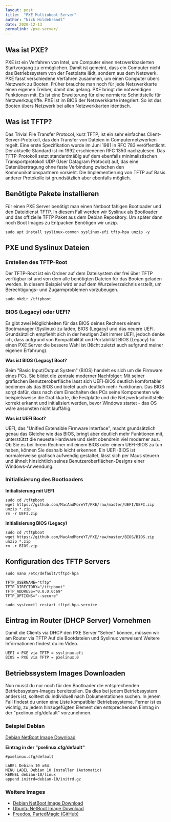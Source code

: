 ```yaml
---
layout: post
title:  "PXE Multioboot Server"
author: "Nick Hildebrandt"
date: 2020-12-13
permalink: /pxe-server/
---
```


## Was ist PXE?

PXE ist ein Verfahren von Intel, um Computer einen netzwerkbasierten Startvorgang zu ermöglichen.
Damit ist gemeint, dass ein Computer nicht das Betriebssystem von der Festplatte lädt, sondern aus dem Netzwerk.
PXE fasst verschiedene Verfahren zusammen, um einen Computer übers Netzwerk zu Booten. Früher brauchte man noch
für jede Netzwerkkarte einen eigenen Treiber, damit das gelang. PXE bringt die notwendigen Funktionen mit. 
Es ist eine Erweiterung für eine normierte Schnittstelle für Netzwerkzugriffe. PXE ist im BIOS der Netzwerkkarte 
integriert. So ist das Booten übers Netzwerk bei allen Netzwerkkarten identisch.

## Was ist TFTP?

Das Trivial File Transfer Protocol, kurz TFTP, ist ein sehr einfaches Client-Server-Protokoll, 
das den Transfer von Dateien in Computernetzwerken regelt. Eine erste Spezifikation wurde im Juni 1981 
in RFC 783 veröffentlicht. Der aktuelle Standard ist im 1992 erschienenen RFC 1350 nachzulesen.
Das TFTP-Protokoll setzt standardmäßig auf dem ebenfalls minimalistischen Transportprotokoll
UDP (User Datagram Protocol) auf, das eine Datenübertragung ohne feste Verbindung zwischen den
Kommunikationspartnern vorsieht. Die Implementierung von TFTP auf Basis anderer Protokolle ist grundsätzlich
aber ebenfalls möglich.

## Benötigte Pakete installieren

Für einen PXE Server benötigt man einen Netboot fähigen Bootloader und den Dateidienst TFTP. In diesem Fall werden wir Syslinux als Bootloader und das offizielle TFTP Paket aus dem Debian Repository. Um später dann noch Boot Images zu Entpacken Benötigen wir unzip.

```shell
sudo apt install syslinux-common syslinux-efi tftp-hpa unzip -y
```

## PXE und Syslinux Dateien

### Erstellen des TFTP-Root

Der TFTP-Root ist ein Ordner auf dem Dateisystem der frei über TFTP verfügbar ist und von dem alle benötigten Dateien für das Booten geladen werden.
In diesem Beispiel wird er auf dem Wurzelverzeichnis erstellt, um Berechtigungs- und Zugarmproblemen vorzubeugen.

```shell
sudo mkdir /tftpboot
```

### BIOS (Legacy) oder UEFI?

Es gibt zwei Möglichkeiten für das BIOS deines Rechners einem Bootmanager (Syslinux) zu laden, BIOS (Legacy) und das neuere UEFI. Grundsätzlich empfiehlt sich in der heutigen Zeit immer UEFI, jedoch denke ich, dass aufgrund von Kompatibilität und Portabilität BIOS (Legacy) für einen PXE Server die bessere Wahl ist (Nicht zuletzt auch aufgrund meiner eigenen Erfahrung).

**Was ist BIOS (Legacy) Boot?**

Beim "Basic Input/Output System" (BIOS) handelt es sich um die Firmware eines PCs. Sie bildet die zentrale
moderner Nachfolger: Mit seiner grafischen Benutzeroberfläche lässt sich UEFI-BIOS deutlich komfortabler
bedienen als das BIOS und bietet auch deutlich mehr Funktionen. Das BIOS sorgt dafür, dass nach dem Einschalten
des PCs seine Komponenten wie beispielsweise die Grafikkarte, die Festplatte und die Netzwerkschnittstelle korrekt
erkannt und initialisiert werden, bevor Windows startet - das OS wäre ansonsten nicht lauffähig.

**Was ist UEFI Boot?**

UEFI​, das "Unified Extensible Firmware Interface", macht grundsätzlich genau das Gleiche wie das BIOS, 
bringt aber deutlich mehr Funktionen mit, unterstützt die neueste Hardware und sieht obendrein viel moderner aus.
Ob Sie es bei Ihrem Rechner mit einem BIOS oder einem UEFI-BIOS zu tun haben, können Sie deshalb leicht erkennen.
Ein UEFI-BIOS ist normalerweise grafisch aufwendig gestaltet, lässt sich per Maus steuern und ähnelt hinsichtlich
seines Benutzeroberflächen-Designs einer Windows-Anwendung.

### Initialisierung des Bootloaders

**Initialisierung mit UEFI**

```shell
sudo cd /tftpboot
wget https://github.com/MacAndMoreYT/PXE/raw/master/UEFI/UEFI.zip
unzip *.zip
rm -r UEFI.zip
```

**Initialisierung BIOS (Legacy)**

```shell
sudo cd /tftpboot
wget https://github.com/MacAndMoreYT/PXE/raw/master/BIOS/BIOS.zip
unzip *.zip
rm -r BIOS.zip
```

##  Konfiguration des TFTP Servers

```shell
sudo nano /etc/default/tftpd-hpa
```
```shell
TFTP_USERNAME="tftp"
TFTP_DIRECTORY="/tftpboot"
TFTP_ADDRESS="0.0.0.0:69"
TFTP_OPTIONS="--secure"
```
```shell
sudo systemctl restart tftpd-hpa.service
```
## Eintrag im Router (DHCP Server) Vornehmen

Damit die Clients via DHCP den PXE Server "Sehen" können, müssen wir am Router via TFTP  Auf die Bootdateien und Syslinux verweisen!
Weitere Informationen findest du im Video.

```shell
UEFI = PXE via TFTP = syslinux.efi
BIOS = PXE via TFTP = pxelinux.0
```

## Betriebssystem Images Downloaden

Nun musst du nur noch für den Bootloader die entsprechenden Betriebssystem-Images bereitstellen.
Da dies bei jedem Betriebssystem anders ist, solltest du individuell nach Dokumentationen suchen. In jenem Fall findest du unten eine Liste kompatibler Betriebssysteme. Ferner ist es wichtig, zu jedem hinzugefügten Element den entsprechenden Eintrag in der "pxelinux.cfg/default" vorzunehmen.

### Beispiel Debian

[Debian NetBoot Image Download](https://www.debian.org/distrib/netinst#netboot)

**Eintrag in der "pxelinux.cfg/default"**

```shell
#pxelinux.cfg/default

LABEL Debian 10 x64
MENU LABEL Debian 10 Installer (Automatic)
KERNEL debian-10/linux
append initrd=debian-10/initrd.gz 
```

### Weitere Images

- [Debian NetBoot Image Download](https://www.debian.org/distrib/netinst#netboot)
- [Ubuntu NetBoot Image Download](https://ubuntu.com/download/alternative-downloads)
- [Freedos, PartedMagic (GitHub)](https://github.com/MacAndMoreYT/PXE)
